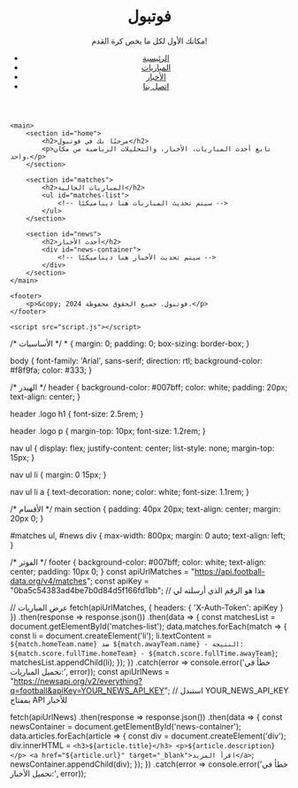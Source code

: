 <!DOCTYPE html>
<html lang="ar">
<head>
    <meta charset="UTF-8">
    <meta name="viewport" content="width=device-width, initial-scale=1.0">
    <meta http-equiv="X-UA-Compatible" content="ie=edge">
    <title>فوتبول - أحدث الأخبار والمباريات</title>
    <link rel="stylesheet" href="styles.css">
</head>
<body>
    <header>
        <div class="logo">
            <h1>فوتبول</h1>
            <p>مكانك الأول لكل ما يخص كرة القدم!</p>
        </div>
        <nav>
            <ul>
                <li><a href="#home">الرئيسية</a></li>
                <li><a href="#matches">المباريات</a></li>
                <li><a href="#news">الأخبار</a></li>
                <li><a href="#contact">اتصل بنا</a></li>
            </ul>
        </nav>
    </header>

    <main>
        <section id="home">
            <h2>مرحبًا بك في فوتبول</h2>
            <p>تابع أحدث المباريات، الأخبار، والتحليلات الرياضية من مكان واحد.</p>
        </section>

        <section id="matches">
            <h2>المباريات الحالية</h2>
            <ul id="matches-list">
                <!-- سيتم تحديث المباريات هنا ديناميكيًا -->
            </ul>
        </section>

        <section id="news">
            <h2>أحدث الأخبار</h2>
            <div id="news-container">
                <!-- سيتم تحديث الأخبار هنا ديناميكيًا -->
            </div>
        </section>
    </main>

    <footer>
        <p>&copy; 2024 فوتبول. جميع الحقوق محفوظة.</p>
    </footer>

    <script src="script.js"></script>
</body>
</html>
/* الأساسيات */
* {
    margin: 0;
    padding: 0;
    box-sizing: border-box;
}

body {
    font-family: 'Arial', sans-serif;
    direction: rtl;
    background-color: #f8f9fa;
    color: #333;
}

/* الهيدر */
header {
    background-color: #007bff;
    color: white;
    padding: 20px;
    text-align: center;
}

header .logo h1 {
    font-size: 2.5rem;
}

header .logo p {
    margin-top: 10px;
    font-size: 1.2rem;
}

nav ul {
    display: flex;
    justify-content: center;
    list-style: none;
    margin-top: 15px;
}

nav ul li {
    margin: 0 15px;
}

nav ul li a {
    text-decoration: none;
    color: white;
    font-size: 1.1rem;
}

/* الأقسام */
main section {
    padding: 40px 20px;
    text-align: center;
    margin: 20px 0;
}

#matches ul,
#news div {
    max-width: 800px;
    margin: 0 auto;
    text-align: left;
}

/* الفوتر */
footer {
    background-color: #007bff;
    color: white;
    text-align: center;
    padding: 10px 0;
}
const apiUrlMatches = "https://api.football-data.org/v4/matches";
const apiKey = "0ba5c54383ad4be7b0d84d5f166fd1bb"; // هذا هو الرقم الذي أرسلته لي

// عرض المباريات
fetch(apiUrlMatches, {
    headers: { 'X-Auth-Token': apiKey }
})
.then(response => response.json())
.then(data => {
    const matchesList = document.getElementById('matches-list');
    data.matches.forEach(match => {
        const li = document.createElement('li');
        li.textContent = `${match.homeTeam.name} ضد ${match.awayTeam.name} - النتيجة: ${match.score.fullTime.homeTeam} - ${match.score.fullTime.awayTeam}`;
        matchesList.appendChild(li);
    });
})
.catch(error => console.error('خطأ في تحميل المباريات:', error));
const apiUrlNews = "https://newsapi.org/v2/everything?q=football&apiKey=YOUR_NEWS_API_KEY"; // استبدل YOUR_NEWS_API_KEY بمفتاح API للأخبار

fetch(apiUrlNews)
.then(response => response.json())
.then(data => {
    const newsContainer = document.getElementById('news-container');
    data.articles.forEach(article => {
        const div = document.createElement('div');
        div.innerHTML = `
            <h3>${article.title}</h3>
            <p>${article.description}</p>
            <a href="${article.url}" target="_blank">اقرأ المزيد</a>
        `;
        newsContainer.appendChild(div);
    });
})
.catch(error => console.error('خطأ في تحميل الأخبار:', error));
